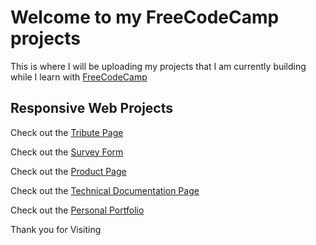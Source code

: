 # Welcome to my FreeCodeCamp projects
This is where I will be uploading my projects that I am currently building while I
learn with [FreeCodeCamp](http://www.freecodecamp.org)

## Responsive Web Projects

Check out the [Tribute Page](http://spencerpilling.com/FCC_Projects/Tribute_Page/)

Check out the [Survey Form](http://spencerpilling.com/FCC_Projects/Survey_Form/)

Check out the [Product Page](http://spencerpilling.com/FCC_Projects/Product_Page/)

Check out the [Technical Documentation Page](http://spencerpilling.com/FCC_Projects/Technical_Doc_Page/)

Check out the [Personal Portfolio](http://spencerpilling.com/FCC_Projects/Personal_Portfolio/)

Thank you for Visiting
